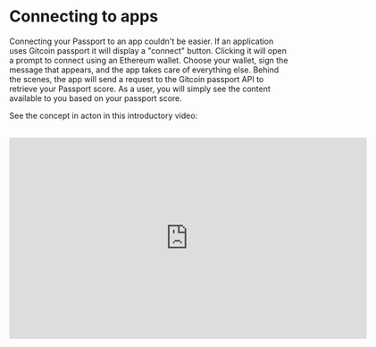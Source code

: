 # Connecting to apps

Connecting your Passport to an app couldn't be easier. If an application uses Gitcoin passport it will display a "connect" button. Clicking it will open a prompt to connect using an Ethereum wallet. Choose your wallet, sign the message that appears, and the app takes care of everything else. Behind the scenes, the app will send a request to the Gitcoin passport API to retrieve your Passport score. As a user, you will simply see the content available to you based on your passport score.

See the concept in acton in this introductory video:
<br></br>
<iframe width="640" height="360" src="https://www.youtube.com/embed/ni7HKq2LcgY?list=PLvTrX8LNPbPnp4bwP6PDh2GUZH7LrTeaM" title="How Gitcoin Passport Works in under 3 Mins (Demo by @naderdabit)" frameborder="0" allow="accelerometer; autoplay; clipboard-write; encrypted-media; gyroscope; picture-in-picture; web-share" allowfullscreen></iframe>

